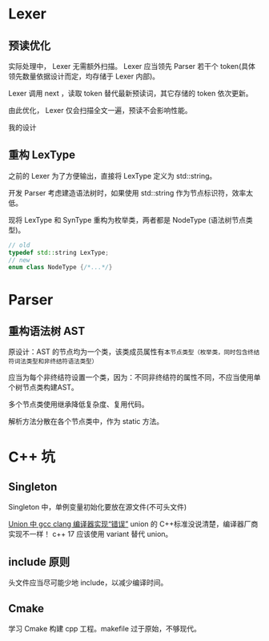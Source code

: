 # Lexer

## 预读优化

实际处理中， Lexer 无需额外扫描。 Lexer 应当领先 Parser 若干个 token(具体领先数量依据设计而定，均存储于 Lexer 内部)。

Lexer 调用 next ，读取 token 替代最新预读词，其它存储的 token 依次更新。

由此优化， Lexer 仅会扫描全文一遍，预读不会影响性能。

我的设计

## 重构 LexType

之前的 Lexer 为了方便输出，直接将 LexType 定义为 std::string。

开发 Parser 考虑建造语法树时，如果使用 std::string 作为节点标识符，效率太低。

现将 LexType 和 SynType 重构为枚举类，两者都是 NodeType (语法树节点类型)。

```c++
// old
typedef std::string LexType;
// new
enum class NodeType {/*...*/}
```

# Parser

## 重构语法树 AST

原设计：AST 的节点均为一个类，该类成员属性有`本节点类型（枚举类，同时包含终结符词法类型和非终结符语法类型）`

应当为每个非终结符设置一个类，因为：不同非终结符的属性不同，不应当使用单个树节点类构建AST。

多个节点类使用继承降低复杂度、复用代码。

解析方法分散在各个节点类中，作为 static 方法。

# C++ 坑

## Singleton

Singleton 中，单例变量初始化要放在源文件(不可头文件)

[Union 中 gcc clang 编译器实现“错误”](https://stackoverflow.com/questions/70428563/unions-default-constructor-is-implicitly-deleted)
union 的 C++标准没说清楚，编译器厂商实现不一样！
c++ 17 应该使用 variant 替代 union。

## include 原则

头文件应当尽可能少地 include，以减少编译时间。

## Cmake

学习 Cmake 构建 cpp 工程。makefile 过于原始，不够现代。
